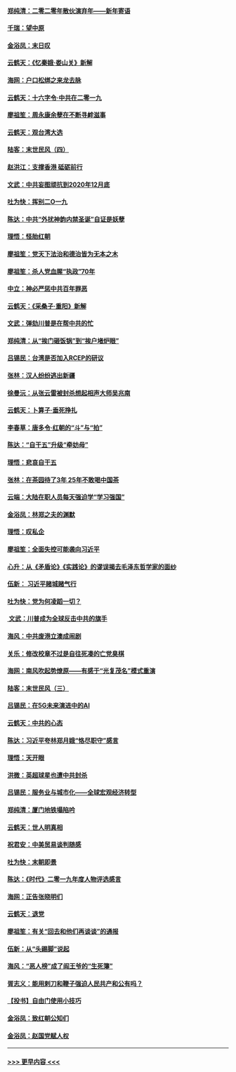 #### [郑纯清：二零二零年散伙演弃年——新年寄语](../pages/nsc993/n11754195.md?t=12301415) 
#### [千瑞：望中原](../pages/nsc993/n11754159.md?t=12301415) 
#### [金浴凤：末日叹](../pages/nsc993/n11752359.md?t=12301415) 
#### [云鹤天：《忆秦娥‧娄山关》新解](../pages/nsc993/n11752348.md?t=12301415) 
#### [海网：户口松绑之来龙去脉](../pages/nsc993/n11752328.md?t=12301415) 
#### [云鹤天：十六字令‧中共在二零一九](../pages/nsc993/n11752305.md?t=12301415) 
#### [廖祖笙：周永康余孽在不断寻衅滋事](../pages/nsc993/n11751013.md?t=12301415) 
#### [云鹤天：观台湾大选](../pages/nsc993/n11751007.md?t=12301415) 
#### [陆客：末世民风（四）](../pages/nsc993/n11749203.md?t=12301415) 
#### [赵洪江：支撑香港 砥砺前行](../pages/nsc993/n11748482.md?t=12301415) 
#### [文武：中共妄图顽抗到2020年12月底](../pages/nsc993/n11748446.md?t=12301415) 
#### [吐为快：挥别二O一九](../pages/nsc993/n11748411.md?t=12301415) 
#### [陈达：中共“外扰神韵内禁圣诞”自证是妖孽](../pages/nsc993/n11748226.md?t=12301415) 
#### [理悟：怪胎红朝](../pages/nsc993/n11748206.md?t=12301415) 
#### [廖祖笙：党天下法治和德治皆为无本之木](../pages/nsc993/n11748135.md?t=12301415) 
#### [廖祖笙：杀人党血腥“执政”70年](../pages/nsc993/n11745144.md?t=12301415) 
#### [中立：神必严惩中共百年罪恶](../pages/nsc993/n11744970.md?t=12301415) 
#### [云鹤天：《采桑子‧重阳》新解](../pages/nsc993/n11744948.md?t=12301415) 
#### [文武：弹劾川普是在帮中共的忙](../pages/nsc993/n11744758.md?t=12301415) 
#### [郑纯清：从“挨门砸饭锅”到“挨户堵炉眼”](../pages/nsc993/n11744745.md?t=12301415) 
#### [吕锡民：台湾是否加入RCEP的研议](../pages/nsc993/n11744701.md?t=12301415) 
#### [张林：汉人纷纷逃出新疆](../pages/nsc993/n11743530.md?t=12301415) 
#### [徐曼沅：从张云雷被封杀想起相声大师吴兆南](../pages/nsc993/n11741816.md?t=12301415) 
#### [云鹤天：卜算子‧垂死挣扎](../pages/nsc993/n11739956.md?t=12301415) 
#### [李春草：唐多令‧红朝的“斗”与“拍”](../pages/nsc993/n11739830.md?t=12301415) 
#### [陈达：“自干五”升级“牵妨母”](../pages/nsc993/n11739724.md?t=12301415) 
#### [理悟：悲哀自干五](../pages/nsc993/n11739547.md?t=12301415) 
#### [张林：在茶园待了3年 25年不敢喝中国茶](../pages/nsc993/n11739240.md?t=12301415) 
#### [云端：大陆在职人员每天强迫学“学习强国”](../pages/nsc993/n11738735.md?t=12301415) 
#### [金浴凤：林郑之夫的渊默](../pages/nsc993/n11737735.md?t=12301415) 
#### [理悟：叹私企](../pages/nsc993/n11737715.md?t=12301415) 
#### [廖祖笙：全面失控可能袭向习近平](../pages/nsc993/n11737704.md?t=12301415) 
#### [心升：从《矛盾论》《实践论》的谬误揭去毛泽东哲学家的面纱](../pages/nsc993/n11736962.md?t=12301415) 
#### [伍新： 习近平赌城赌气行](../pages/nsc993/n11736929.md?t=12301415) 
#### [吐为快：党为何凌蹈一切？](../pages/nsc993/n11736915.md?t=12301415) 
#### [ 文武：川普成为全球反击中共的旗手](../pages/nsc993/n11736882.md?t=12301415) 
#### [海风：中共废港立澳成闹剧](../pages/nsc993/n11735857.md?t=12301415) 
#### [关乐：修改校章不过是自往死凑的亡党臭棋](../pages/nsc993/n11735097.md?t=12301415) 
#### [海网：南风吹起势燎原——有感于“光复茂名”模式重演](../pages/nsc993/n11732308.md?t=12301415) 
#### [陆客：末世民风（三）](../pages/nsc993/n11732211.md?t=12301415) 
#### [吕锡民：在5G未来演进中的AI](../pages/nsc993/n11730010.md?t=12301415) 
#### [云鹤天：中共的心态](../pages/nsc993/n11729906.md?t=12301415) 
#### [陈达：习近平夸林郑月娥“恪尽职守”感言](../pages/nsc993/n11729881.md?t=12301415) 
#### [理悟：天开眼](../pages/nsc993/n11729699.md?t=12301415) 
#### [洪微：英超球星也遭中共封杀](../pages/nsc993/n11727243.md?t=12301415) 
#### [吕锡民：服务业与城市化——全球宏观经济转型](../pages/nsc993/n11725845.md?t=12301415) 
#### [郑纯清：厦门地铁塌陷吟](../pages/nsc993/n11725813.md?t=12301415) 
#### [云鹤天：世人明真相](../pages/nsc993/n11725621.md?t=12301415) 
#### [祝君安：中美贸易谈判随感](../pages/nsc993/n11725609.md?t=12301415) 
#### [吐为快：末朝即景](../pages/nsc993/n11723365.md?t=12301415) 
#### [陈达：《时代》二零一九年度人物评选感言](../pages/nsc993/n11723337.md?t=12301415) 
#### [海网：正告张晓明们](../pages/nsc993/n11723228.md?t=12301415) 
#### [云鹤天：退党](../pages/nsc993/n11723056.md?t=12301415) 
#### [廖祖笙：有关“回去和他们再谈谈”的通报](../pages/nsc993/n11722442.md?t=12301415) 
#### [伍新：从“头踢脚”说起](../pages/nsc993/n11722429.md?t=12301415) 
#### [海风：“恶人榜”成了阎王爷的“生死簿”](../pages/nsc993/n11722272.md?t=12301415) 
#### [胥志义：能用剌刀和鞭子强迫人民共产和公有吗？](../pages/nsc993/n11720569.md?t=12301415) 
#### [【投书】自由门使用小技巧](../pages/nsc993/n11720180.md?t=12301415) 
#### [金浴凤：致红朝公知们](../pages/nsc993/n11720563.md?t=12301415) 
#### [金浴凤：赵国党赋人权](../pages/nsc993/n11720533.md?t=12301415) 

----
#### [ >>> 更早内容 <<< ](../indexes/nsc993-earlier.md)
